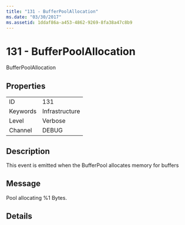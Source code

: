 ```yaml
---
title: "131 - BufferPoolAllocation"
ms.date: "03/30/2017"
ms.assetid: 1ddaf86a-a453-4862-9269-8fa38a47c8b9
---
```

# 131 - BufferPoolAllocation
BufferPoolAllocation  
  
## Properties  
  
|||  
|-|-|  
|ID|131|  
|Keywords|Infrastructure|  
|Level|Verbose|  
|Channel|DEBUG|  
  
## Description  
 This event is emitted when the BufferPool allocates memory for buffers  
  
## Message  
 Pool allocating %1 Bytes.  
  
## Details
